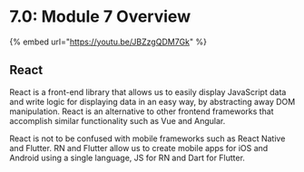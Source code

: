 # 7.0: Module 7 Overview

{% embed url="https://youtu.be/JBZzgQDM7Gk" %}

## **React**

React is a front-end library that allows us to easily display JavaScript data and write logic for displaying data in an easy way, by abstracting away DOM manipulation. React is an alternative to other frontend frameworks that accomplish similar functionality such as Vue and Angular.

React is not to be confused with mobile frameworks such as React Native and Flutter. RN and Flutter allow us to create mobile apps for iOS and Android using a single language, JS for RN and Dart for Flutter.
